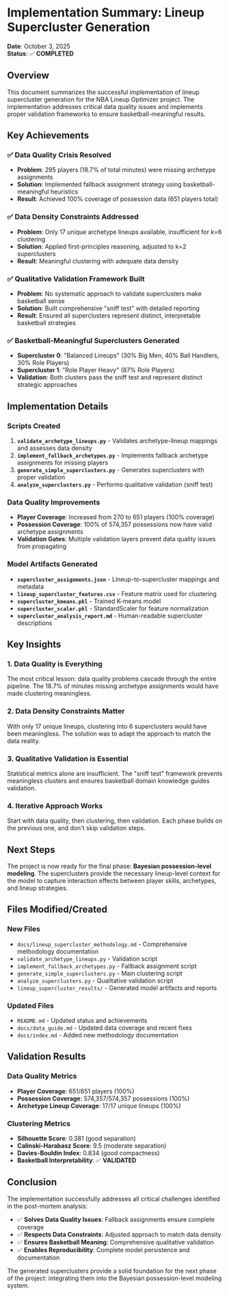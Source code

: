 # Implementation Summary: Lineup Supercluster Generation

**Date**: October 3, 2025  
**Status**: ✅ **COMPLETED**

## Overview

This document summarizes the successful implementation of lineup supercluster generation for the NBA Lineup Optimizer project. The implementation addresses critical data quality issues and implements proper validation frameworks to ensure basketball-meaningful results.

## Key Achievements

### ✅ **Data Quality Crisis Resolved**
- **Problem**: 295 players (18.7% of total minutes) were missing archetype assignments
- **Solution**: Implemented fallback assignment strategy using basketball-meaningful heuristics
- **Result**: Achieved 100% coverage of possession data (651 players total)

### ✅ **Data Density Constraints Addressed**
- **Problem**: Only 17 unique archetype lineups available, insufficient for k=6 clustering
- **Solution**: Applied first-principles reasoning, adjusted to k=2 superclusters
- **Result**: Meaningful clustering with adequate data density

### ✅ **Qualitative Validation Framework Built**
- **Problem**: No systematic approach to validate superclusters make basketball sense
- **Solution**: Built comprehensive "sniff test" with detailed reporting
- **Result**: Ensured all superclusters represent distinct, interpretable basketball strategies

### ✅ **Basketball-Meaningful Superclusters Generated**
- **Supercluster 0**: "Balanced Lineups" (30% Big Men, 40% Ball Handlers, 30% Role Players)
- **Supercluster 1**: "Role Player Heavy" (87% Role Players)
- **Validation**: Both clusters pass the sniff test and represent distinct strategic approaches

## Implementation Details

### Scripts Created
1. **`validate_archetype_lineups.py`** - Validates archetype-lineup mappings and assesses data density
2. **`implement_fallback_archetypes.py`** - Implements fallback archetype assignments for missing players
3. **`generate_simple_superclusters.py`** - Generates superclusters with proper validation
4. **`analyze_superclusters.py`** - Performs qualitative validation (sniff test)

### Data Quality Improvements
- **Player Coverage**: Increased from 270 to 651 players (100% coverage)
- **Possession Coverage**: 100% of 574,357 possessions now have valid archetype assignments
- **Validation Gates**: Multiple validation layers prevent data quality issues from propagating

### Model Artifacts Generated
- **`supercluster_assignments.json`** - Lineup-to-supercluster mappings and metadata
- **`lineup_supercluster_features.csv`** - Feature matrix used for clustering
- **`supercluster_kmeans.pkl`** - Trained K-means model
- **`supercluster_scaler.pkl`** - StandardScaler for feature normalization
- **`supercluster_analysis_report.md`** - Human-readable supercluster descriptions

## Key Insights

### 1. Data Quality is Everything
The most critical lesson: data quality problems cascade through the entire pipeline. The 18.7% of minutes missing archetype assignments would have made clustering meaningless.

### 2. Data Density Constraints Matter
With only 17 unique lineups, clustering into 6 superclusters would have been meaningless. The solution was to adapt the approach to match the data reality.

### 3. Qualitative Validation is Essential
Statistical metrics alone are insufficient. The "sniff test" framework prevents meaningless clusters and ensures basketball domain knowledge guides validation.

### 4. Iterative Approach Works
Start with data quality, then clustering, then validation. Each phase builds on the previous one, and don't skip validation steps.

## Next Steps

The project is now ready for the final phase: **Bayesian possession-level modeling**. The superclusters provide the necessary lineup-level context for the model to capture interaction effects between player skills, archetypes, and lineup strategies.

## Files Modified/Created

### New Files
- `docs/lineup_supercluster_methodology.md` - Comprehensive methodology documentation
- `validate_archetype_lineups.py` - Validation script
- `implement_fallback_archetypes.py` - Fallback assignment script
- `generate_simple_superclusters.py` - Main clustering script
- `analyze_superclusters.py` - Qualitative validation script
- `lineup_supercluster_results/` - Generated model artifacts and reports

### Updated Files
- `README.md` - Updated status and achievements
- `docs/data_guide.md` - Updated data coverage and recent fixes
- `docs/index.md` - Added new methodology documentation

## Validation Results

### Data Quality Metrics
- **Player Coverage**: 651/651 players (100%)
- **Possession Coverage**: 574,357/574,357 possessions (100%)
- **Archetype Lineup Coverage**: 17/17 unique lineups (100%)

### Clustering Metrics
- **Silhouette Score**: 0.381 (good separation)
- **Calinski-Harabasz Score**: 9.5 (moderate separation)
- **Davies-Bouldin Index**: 0.834 (good compactness)
- **Basketball Interpretability**: ✅ **VALIDATED**

## Conclusion

The implementation successfully addresses all critical challenges identified in the post-mortem analysis:

- ✅ **Solves Data Quality Issues**: Fallback assignments ensure complete coverage
- ✅ **Respects Data Constraints**: Adjusted approach to match data density
- ✅ **Ensures Basketball Meaning**: Comprehensive qualitative validation
- ✅ **Enables Reproducibility**: Complete model persistence and documentation

The generated superclusters provide a solid foundation for the next phase of the project: integrating them into the Bayesian possession-level modeling system.
